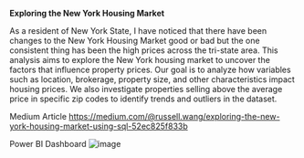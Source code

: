 **Exploring the New York Housing Market**

As a resident of New York State, I have noticed that there have been changes to the New York Housing Market good or bad but the one consistent thing has been the high prices across the tri-state area. This analysis aims to explore the New York housing market to uncover the factors that influence property prices. Our goal is to analyze how variables such as location, brokerage, property size, and other characteristics impact housing prices. We also investigate properties selling above the average price in specific zip codes to identify trends and outliers in the dataset.

Medium Article
https://medium.com/@russell.wang/exploring-the-new-york-housing-market-using-sql-52ec825f833b


Power BI Dashboard
![image](https://github.com/user-attachments/assets/d51862fe-7b2e-4c60-b331-a3994b7017b1)


